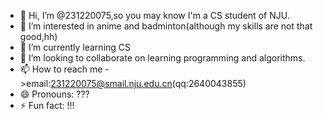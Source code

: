 - 👋 Hi, I’m @231220075,so you may know I'm a CS student of NJU.
- 👀 I’m interested in anime and badminton(although my skills are not that good,hh)
- 🌱 I’m currently learning CS
- 💞️ I’m looking to collaborate on learning programming and algorithms.
- 📫 How to reach me ->email:231220075@smail.nju.edu.cn(qq:2640043855)
- 😄 Pronouns: ???
- ⚡ Fun fact: !!!


